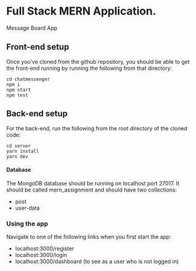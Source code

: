 # Full Stack MERN Application.

Message Board App


## Front-end setup

Once you've cloned from the github repository, you should be able to get the front-end running by running the following from that directory:

```
cd chatmessenger
npm i
npm start
npm test
```

## Back-end setup
For the back-end, run the following from the root directory of the cloned code:
```
cd server
yarn install
yarn dev
```

#### Database
The MongoDB database should be running on localhost port 27017. It should be called mern_assignment and should have two collections:
- post
- user-data


### Using the app
Navigate to one of the following links when you first start the app:
- localhost:3000/register
- localhost:3000/login
- localhost:3000/dashboard (to see as a user who is not logged in)
